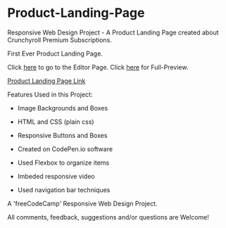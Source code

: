 # Product-Landing-Page
Responsive Web Design Project - A Product Landing Page created about Crunchyroll Premium Subscriptions.

First Ever Product Landing Page.

Click [here](https://codepen.io/richnguyen/pen/KKvwNmV) to go to the Editor Page.
Click [here](https://codepen.io/richnguyen/full/KKvwNmV) for Full-Preview.

[Product Landing Page Link](https://codepen.io/richnguyen/full/KKvwNmV)

Features Used in this Project:

  * Image Backgrounds and Boxes

  * HTML and CSS (plain css)

  * Responsive Buttons and Boxes

  * Created on CodePen.io software

  * Used Flexbox to organize items

  * Imbeded responsive video

  * Used navigation bar techniques

A 'freeCodeCamp' Responsive Web Design Project.

All comments, feedback, suggestions and/or questions are Welcome!
